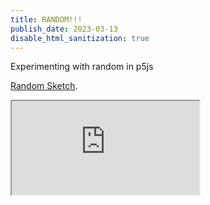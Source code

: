 ```yaml
---
title: RANDOM!!!
publish_date: 2023-03-13
disable_html_sanitization: true
---
```



Experimenting with random in p5js

[Random Sketch](https://editor.p5js.org/MeowingDavis/sketches/eA8brS7Vz "It sucks but i love it").






<iframe src="https://editor.p5js.org/MeowingDavis/full/eA8brS7Vz"></iframe>